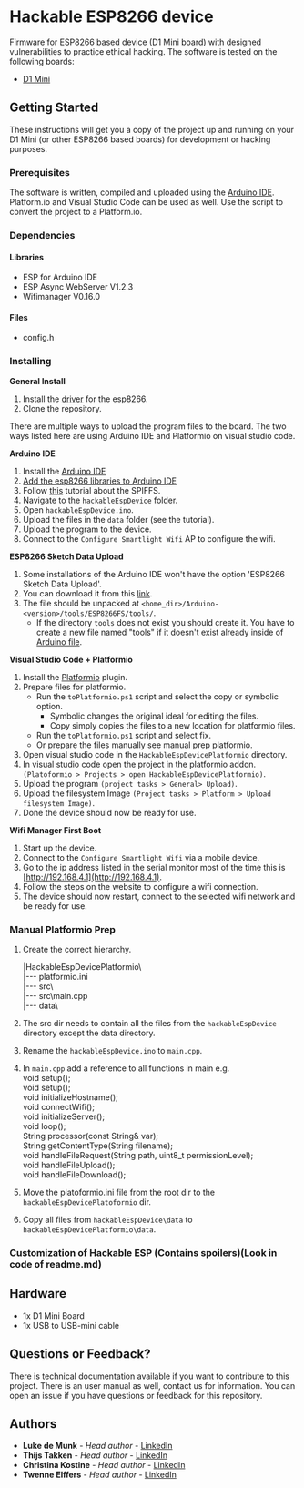 # Hackable ESP8266 device
Firmware for ESP8266 based device (D1 Mini board) with designed vulnerabilities to practice ethical hacking. The software is tested on the following boards:

* [D1 Mini](https://www.berrybase.de/en/dev.-boards/esp8266-esp32-d1-mini/)
## Getting Started

These instructions will get you a copy of the project up and running on your D1 Mini (or other ESP8266 based boards) for development or hacking purposes.

### Prerequisites

The software is written, compiled and uploaded using the [Arduino IDE](https://www.arduino.cc/en/software). Platform.io and Visual Studio Code can be used as well. Use the script to convert the project to a Platform.io.

### Dependencies


#### Libraries

- ESP for Arduino IDE
- ESP Async WebServer V1.2.3
- Wifimanager V0.16.0

#### Files
- config.h

### Installing

<b>General Install</b>
1. Install the [driver](https://github.com/HobbyComponents/CH340-Drivers) for the esp8266.
2. Clone the repository.

There are multiple ways to upload the program files to the board. The two ways listed here are using Arduino IDE and Platformio on visual studio code.


<b>Arduino IDE</b>

1. Install the [Arduino IDE](https://www.arduino.cc/en/software)
2. [Add the esp8266 libraries to Arduino IDE](https://www.nonscio.com/blog/installing-esp8266-libraries-to-the-arduino-ide)
3. Follow [this](https://randomnerdtutorials.com/install-esp8266-filesystem-uploader-arduino-ide) tutorial about the SPIFFS.
4. Navigate to the `hackableEspDevice` folder.
5. Open `hackableEspDevice.ino`.
6. Upload the files in the `data` folder (see the tutorial).
7. Upload the program to the device.
8. Connect to the `Configure Smartlight Wifi` AP to configure the wifi.

<b>ESP8266 Sketch Data Upload</b>

1. Some installations of the Arduino IDE won't have the option 'ESP8266 Sketch Data Upload'.
2. You can download it from this [link](https://github.com/esp8266/arduino-esp8266fs-plugin/releases/tag/0.5.0).
3. The file should be unpacked at `<home_dir>/Arduino-<version>/tools/ESP8266FS/tools/`.
   - If the directory `tools` does not exist you should create it. You have to create a new file named "tools" if it doesn't exist already inside of [Arduino file](https://randomnerdtutorials.com/install-esp8266-filesystem-uploader-arduino-ide).

<b>Visual Studio Code + Platformio</b>
1. Install the [Platformio](https://platformio.org/install/ide?install=vscode) plugin.
2. Prepare files for platformio.
   - Run the `toPlatformio.ps1` script and select the copy or symbolic option.
        - Symbolic changes the original ideal for editing the files.
        - Copy simply copies the files to a new location for platformio files.
   - Run the `toPlatformio.ps1` script and select fix.
   - Or prepare the files manually see manual prep platformio.
3. Open visual studio code in the `HackableEspDevicePlatformio` directory.
4. In visual studio code open the project in the platformio addon. `(Platoformio > Projects > open HackableEspDevicePlatformio)`.
5. Upload the program `(project tasks > General> Upload)`.
6. Upload the filesystem Image `(Project tasks > Platform > Upload filesystem Image)`.
7.  Done the device should now be ready for use.

<b>Wifi Manager First Boot</b>
1. Start up the device.
2. Connect to the `Configure Smartlight Wifi` via a mobile device.
3. Go to the ip address listed in the serial monitor most of the time this is [http://192.168.4.1](http://192.168.4.1).
4. Follow the steps on the website to configure a wifi connection.
5. The device should now restart, connect to the selected wifi network and be ready for use.

### Manual Platformio Prep
1. Create the correct hierarchy.

    |HackableEspDevicePlatformio\ \
    |--- platformio.ini \
    |--- src\ \
    |--- src\main.cpp\
    |--- data\ 

1. The src dir needs to contain all the files from the `hackableEspDevice` directory except the data directory.
2. Rename the `hackableEspDevice.ino` to `main.cpp`.
3. In `main.cpp` add a reference to all functions in main e.g.\
void setup();\
void setup();\
void initializeHostname();\
void connectWifi();\
void initializeServer();\
void loop();\
String processor(const String& var);\
String getContentType(String filename);\
void handleFileRequest(String path, uint8_t permissionLevel);\
void handleFileUpload();\
void handleFileDownload();
4. Move the platoformio.ini file from the root dir to the `hackableEspDevicePlatoformio` dir.
5. Copy all files from `hackableEspDevice\data` to `hackableEspDevicePlatformio\data`.

### Customization of Hackable ESP (Contains spoilers)(Look in code of readme.md)
<!--
Default user and passwd
It is possible to change the default username and password for the users on the webpage.
The file for this is /hackableEspDevice/data/conf.txt. 
Here the username and password is stored and can be changed to increase or decrease the challenge. the format is “<Username>:<Password>:<authorization level (1|2)>” 
Level 1 is a normal user, level 2 is an admin user.


config.h
/hackableEspDevice/config.h also contains a few interesting possible settings.
The settings that can be changed are the:
* The default hostname for the device (DEFAULT_HOSTNAME)
* Access Point name for the configuration phase (WIFI_CONF_AP_NAME)
* The root password for the Serial interface (ROOT_PASSWORD)
-->

## Hardware

* 1x D1 Mini Board
* 1x USB to USB-mini cable

## Questions or Feedback?

There is technical documentation available if you want to contribute to this project. There is an user manual as well, contact us for information. You can open an issue if you have questions or feedback for this repository.

## Authors

* **Luke de Munk** - *Head author* - [LinkedIn](https://www.linkedin.com/in/luke-de-munk/)
* **Thijs Takken** - *Head author* - [LinkedIn](https://www.linkedin.com/in/)
* **Christina Kostine** - *Head author* - [LinkedIn](https://www.linkedin.com/in/christine-kostine)
* **Twenne Elffers** - *Head author* - [LinkedIn](https://www.linkedin.com/in/)

<!-- ## License

This project is licensed under the MIT License - see the [LICENSE.md](LICENSE.md) file for details -->
